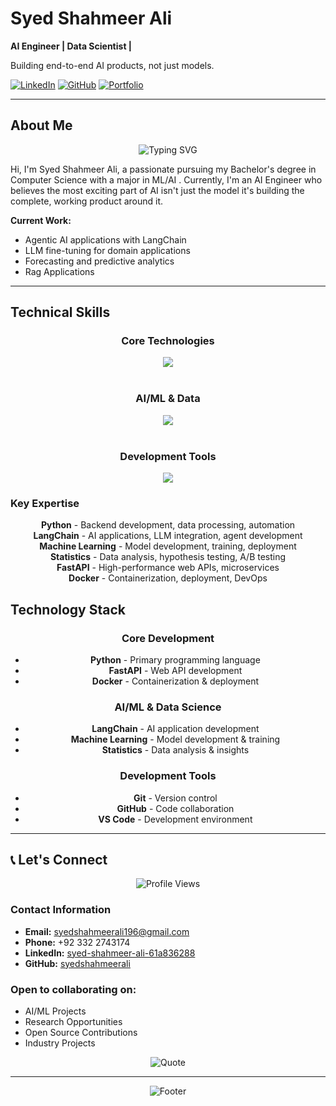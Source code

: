 # Syed Shahmeer Ali

**AI Engineer | Data Scientist |**

Building end-to-end AI products, not just models.

[![LinkedIn](https://img.shields.io/badge/LinkedIn-0077B5?style=for-the-badge&logo=linkedin&logoColor=white)](https://www.linkedin.com/in/syed-shahmeer-ali-61a836288/)
[![GitHub](https://img.shields.io/badge/GitHub-100000?style=for-the-badge&logo=github&logoColor=white)](https://github.com/syedshahmeerali)
[![Portfolio](https://img.shields.io/badge/Portfolio-FF5722?style=for-the-badge&logo=todoist&logoColor=white)](#projects)

---

## About Me

<div align="center">
  <img src="https://readme-typing-svg.demolab.com?font=Fira+Code&pause=1000&color=00D4FF&center=true&vCenter=true&width=435&lines=AI+Engineer+%7C+Data+Scientist;Building+end-to-end+AI+products;Not+just+models+%E2%80%A2+Complete+solutions;Open+Source+Contributor" alt="Typing SVG" />
</div>

Hi, I'm Syed Shahmeer Ali, a passionate pursuing my Bachelor's degree in Computer Science with a major in ML/AI . Currently, I'm an AI Engineer who believes the most exciting part of AI isn't just the model it's building the complete, working product around it.

**Current Work:**
- Agentic AI applications with LangChain
- LLM fine-tuning for domain applications
- Forecasting and predictive analytics
- Rag Applications

---

## Technical Skills

<div align="center">
  <h3>Core Technologies</h3>
  <img src="https://skillicons.dev/icons?i=python,fastapi,docker" />
  <br><br>
  <h3>AI/ML & Data</h3>
  <img src="https://skillicons.dev/icons?i=pytorch,tensorflow,sklearn" />
  <br><br>
  <h3>Development Tools</h3>
  <img src="https://skillicons.dev/icons?i=git,github,vscode" />
</div>

### Key Expertise

<div align="center">

**Python** - Backend development, data processing, automation  
**LangChain** - AI applications, LLM integration, agent development  
**Machine Learning** - Model development, training, deployment  
**Statistics** - Data analysis, hypothesis testing, A/B testing  
**FastAPI** - High-performance web APIs, microservices  
**Docker** - Containerization, deployment, DevOps  

</div>



## Technology Stack

<div align="center">

### **Core Development**
- **Python** - Primary programming language
- **FastAPI** - Web API development
- **Docker** - Containerization & deployment

### **AI/ML & Data Science**
- **LangChain** - AI application development
- **Machine Learning** - Model development & training
- **Statistics** - Data analysis & insights

### **Development Tools**
- **Git** - Version control
- **GitHub** - Code collaboration
- **VS Code** - Development environment

</div>

---

<!-- ## Achievements & Recognition

<div align="center">

### Open Source Contributions
- **RAGFlow Contributor** - Fixed critical bugs
- **Active Developer** - Continuous learning
- **Community Member** - AI/ML enthusiast

### Development Metrics
- **Python Projects** - 95% of repositories
- **AI/ML Focus** - 90% of development
- **Learning Rate** - Always improving
- **Problem Solver** - Bug fixes & features

</div> -->





## 📞 Let's Connect

<div align="center">
  <img src="https://komarev.com/ghpvc/?username=SyedShahmeerAli12&label=Profile%20Views&color=0e75b6&style=for-the-badge" alt="Profile Views" />
</div>

### Contact Information
- **Email:** syedshahmeerali196@gmail.com
- **Phone:** +92 332 2743174
- **LinkedIn:** [syed-shahmeer-ali-61a836288](https://www.linkedin.com/in/syed-shahmeer-ali-61a836288/)
- **GitHub:** [syedshahmeerali](https://github.com/syedshahmeerali)

### Open to collaborating on:
- AI/ML Projects
- Research Opportunities  
- Open Source Contributions
- Industry Projects

<div align="center">
  <img src="https://readme-typing-svg.demolab.com?font=Fira+Code&pause=1000&color=00D4FF&center=true&vCenter=true&width=435&lines=The+most+exciting+part+of+AI;isn't+just+the+model;it's+building+the+complete;working+product+around+it" alt="Quote" />
</div>

---

<div align="center">
  <img src="https://capsule-render.vercel.app/api?type=waving&color=gradient&height=100&section=footer" alt="Footer" />
</div>
